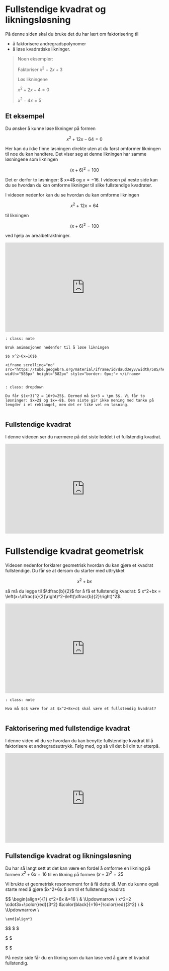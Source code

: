 # Fullstendige kvadrat og likningsløsning

På denne siden skal du bruke det du har lært om faktorisering til

* å faktorisere andregradspolynomer
* å løse kvadratiske likninger. 

> Noen eksempler: 
>
> Faktoriser $x^2-2x+3$
>
> Løs likningene
>
> $x^2+2x-4=0$
>
> $x^2-4x=5$


## Et eksempel

Du ønsker å kunne løse likninger på formen 

$$ x^2+12x-64=0 $$ 

Her kan du ikke finne løsningen direkte uten at du først omformer likningen til noe du kan handtere. Det viser seg at denne likningen har samme løsningene som likningen

$$ (x+6)^2=100 $$ 

Det er derfor to løsninger: $ x=4$  og  $x=-16$. I videoen på neste side kan du se hvordan du kan omforme likninger til slike fullstendige kvadrater.

I videoen nedenfor kan du se hvordan du kan omforme likningen 

$$x^2+12x=64$$ 

til likningen 

$$ (x+6)^2=100$$ 

ved hjelp av arealbetraktninger. 

<div style="padding:56.25% 0 0 0;position:relative;"><iframe src="https://player.vimeo.com/video/320947391?h=c8be7ebbf7&title=0&byline=0&portrait=0" style="position:absolute;top:0;left:0;width:100%;height:100%;" frameborder="0" allow="autoplay; fullscreen; picture-in-picture" allowfullscreen></iframe></div><script src="https://player.vimeo.com/api/player.js"></script>


```{admonition} Oppgave 1 
: class: note

Bruk animasjonen nedenfor til å løse likningen

$$ x^2+6x=16$$

<iframe scrolling="no" src="https://tube.geogebra.org/material/iframe/id/daud3eyv/width/585/height/582/border/888888/rc/false/ai/false/sdz/false/smb/false/stb/false/stbh/true/ld/false/sri/true/at/preferhtml5" width="585px" height="582px" style="border: 0px;"> </iframe>


```

```{admonition} Løsning
: class: dropdown

Du får $(x+3)^2 = 16+9=25$. Dermed må $x+3 = \pm 5$. Vi får to løsninger: $x=2$ og $x=-8$. Den siste gir ikke mening med tanke på lengder i et rektangel, men det er like vel en løsning. 


```

## Fullstendige kvadrat

I denne videoen ser du nærmere på det siste leddet i et fullstendig kvadrat.

<div style="padding:56.6% 0 0 0;position:relative;"><iframe src="https://player.vimeo.com/video/291468250?h=a9f9253f53&title=0&byline=0&portrait=0" style="position:absolute;top:0;left:0;width:100%;height:100%;" frameborder="0" allow="autoplay; fullscreen; picture-in-picture" allowfullscreen></iframe></div><script src="https://player.vimeo.com/api/player.js"></script>


# Fullstendige kvadrat geometrisk

Videoen nedenfor forklarer geometrisk hvordan du kan gjøre et kvadrat fullstendige. Du får se at dersom du starter med uttrykket 

$$x^2+bx$$ 

så må du legge til $\dfrac{b}{2}$ for å få et fullstendig kvadrat: $ x^2+bx = \left(x+\dfrac{b}{2}\right)^2-\left(\dfrac{b}{2}\right)^2$.

<div style="padding:56.6% 0 0 0;position:relative;"><iframe src="https://player.vimeo.com/video/291469473?h=d4c5711f86&title=0&byline=0&portrait=0" style="position:absolute;top:0;left:0;width:100%;height:100%;" frameborder="0" allow="autoplay; fullscreen; picture-in-picture" allowfullscreen></iframe></div><script src="https://player.vimeo.com/api/player.js"></script>

```{admonition} Oppgave 2
: class: note

Hva må $c$ være for at $x^2+8x+c$ skal være et fullstendig kvadrat?


```

## Faktorisering med fullstendige kvadrat

I denne video vil du se hvordan du kan benytte fullstendige kvadrat til å faktorisere et andregradsuttrykk. Følg med, og så vil det bli din tur etterpå.

<div style="padding:56.6% 0 0 0;position:relative;"><iframe src="https://player.vimeo.com/video/291469680?h=29f0db00f7&title=0&byline=0&portrait=0" style="position:absolute;top:0;left:0;width:100%;height:100%;" frameborder="0" allow="autoplay; fullscreen; picture-in-picture" allowfullscreen></iframe></div><script src="https://player.vimeo.com/api/player.js"></script>

## Fullstendige kvadrat og likningsløsning

Du har så langt sett at det kan være en fordel å omforme en likning på formen $x^2+6x=16$ til en likning på formen $(x+3)^2 =25$ 

Vi brukte et geometrisk resonnement for å få dette til. Men du kunne også starte med å gjøre $x^2+6x $ om til et fullstendig kvadrat: 

$$
\begin{align*}{1}
 x^2+6x &=16 \\
  & \Updownarrow \\
x^2+2 \cdot3x+\color{red}{3^2} &\color{black}{=16+}\color{red}{3^2} \\
  & \Updownarrow \\
    
    \end{align*}
$$
$ $

$ $

$  $



På neste side får du en likning som du kan løse ved å gjøre et kvadrat fullstendig.